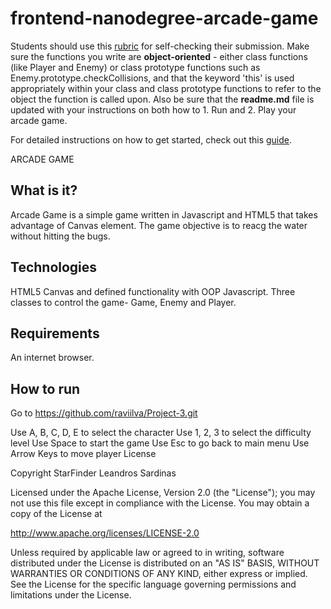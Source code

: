 frontend-nanodegree-arcade-game
===============================

Students should use this [rubric](https://review.udacity.com/#!/projects/2696458597/rubric) for self-checking their submission. Make sure the functions you write are **object-oriented** - either class functions (like Player and Enemy) or class prototype functions such as Enemy.prototype.checkCollisions, and that the keyword 'this' is used appropriately within your class and class prototype functions to refer to the object the function is called upon. Also be sure that the **readme.md** file is updated with your instructions on both how to 1. Run and 2. Play your arcade game.

For detailed instructions on how to get started, check out this [guide](https://docs.google.com/document/d/1v01aScPjSWCCWQLIpFqvg3-vXLH2e8_SZQKC8jNO0Dc/pub?embedded=true).


ARCADE GAME

What is it?
------------

Arcade Game is a simple game written in Javascript and HTML5 that takes advantage of Canvas element. The game objective is to reacg the water without hitting the bugs.

Technologies
-------------

 HTML5 Canvas and defined functionality with OOP Javascript. Three classes to control the game- Game, Enemy and Player.

Requirements
------------

An internet browser.

How to run
----------

Go to https://github.com/raviilva/Project-3.git

Use A, B, C, D, E to select the character
Use 1, 2, 3 to select the difficulty level
Use Space to start the game
Use Esc to go back to main menu
Use Arrow Keys to move player
License

Copyright StarFinder Leandros Sardinas

Licensed under the Apache License, Version 2.0 (the "License"); you may not use this file except in compliance with the License. You may obtain a copy of the License at

http://www.apache.org/licenses/LICENSE-2.0

Unless required by applicable law or agreed to in writing, software distributed under the License is distributed on an "AS IS" BASIS, WITHOUT WARRANTIES OR CONDITIONS OF ANY KIND, either express or implied. See the License for the specific language governing permissions and limitations under the License.